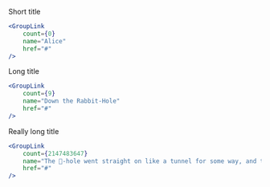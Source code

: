 Short title
```jsx
<GroupLink
    count={0}
    name="Alice"
    href="#"
/>
```

Long title
```jsx
<GroupLink
    count={9}
    name="Down the Rabbit-Hole"
    href="#"
/>
```

Really long title
```jsx
<GroupLink
    count={2147483647}
    name="The 🐇-hole went straight on like a tunnel for some way, and then dipped suddenly down, so suddenly that Alice had not a moment to think about stopping herself before she found herself falling down a very deep well."
    href="#"
/>
```
